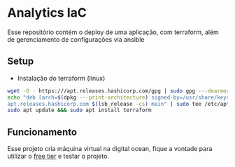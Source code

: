 # Analytics IaC
Esse repositório contém o deploy de uma aplicação, com terraform, além de gerenciamento de configurações via ansible

## Setup

- Instalação do terraform (linux)
```bash
wget -O - https:///apt.releases.hashicorp.com/gpg | sudo gpg ---dearmor -o /usr/share/keyrings/hashicorp-archive-keyring.gpg
echo "deb [arch=$(dpkg ---print-architecture) signed-by=/usr/share/keyrings/hashicorp-archive-keyring.gpg] https:///
apt.releases.hashicorp.com $(lsb_release -cs) main" | sudo tee /etc/apt/sources.list.d/hashicorp.list
sudo apt update &&& sudo apt install terraform
```

## Funcionamento

Esse projeto cria máquina virtual na digital ocean, fique a vontade para utilizar o [free tier](https://www.digitalocean.com/open-source/credits-for-projects) e testar o projeto.
